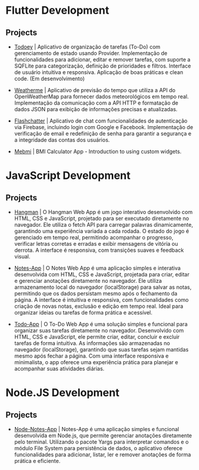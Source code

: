 # Flutter Development

## Projects

- [Todoey](https://github.com/victormendes1993/Todoey) | Aplicativo de organização de tarefas (To-Do) com gerenciamento de estado usando Provider. Implementação de funcionalidades para adicionar, editar e remover tarefas, com suporte a SQFLite para categorização, definição de prioridades e filtros. Interface de usuário intuitiva e responsiva. Aplicação de boas práticas e clean code. (Em desenvolvimento)
  
- [Weatherme](https://github.com/victormendes1993/Weatherme) | Aplicativo de previsão do tempo que utiliza a API do OpenWeatherMap para fornecer dados meteorológicos em tempo real. Implementação da comunicação com a API HTTP e formatação de dados JSON para exibição de informações precisas e atualizadas.
  
- [Flashchatter](https://github.com/victormendes1993/Flashchatter) | Aplicativo de chat com funcionalidades de autenticação via Firebase, incluindo login com Google e Facebook. Implementação de verificação de email e redefinição de senha para garantir a segurança e a integridade das contas dos usuários. 

- [Mebmi](https://github.com/victormendes1993/Mebmi) | BMI Calculator App - Introduction to using custom widgets.

# JavaScript Development

## Projects

- [Hangman](https://github.com/victormendes1993/Hangman) | O Hangman Web App é um jogo interativo desenvolvido com HTML, CSS e JavaScript, projetado para ser executado diretamente no navegador. Ele utiliza o fetch API para carregar palavras dinamicamente, garantindo uma experiência variada a cada rodada. O estado do jogo é gerenciado em tempo real, permitindo acompanhar o progresso, verificar letras corretas e erradas e exibir mensagens de vitória ou derrota. A interface é responsiva, com transições suaves e feedback visual.

- [Notes-App](https://github.com/victormendes1993/notes-app) | O Notes Web App é uma aplicação simples e interativa desenvolvida com HTML, CSS e JavaScript, projetada para criar, editar e gerenciar anotações diretamente no navegador. Ele utiliza armazenamento local do navegador (localStorage) para salvar as notas, permitindo que os dados persistam mesmo após o fechamento da página. A interface é intuitiva e responsiva, com funcionalidades como criação de novas notas, exclusão e edição em tempo real. Ideal para organizar ideias ou tarefas de forma prática e acessível.

- [Todo-App](https://github.com/victormendes1993/Todo-App) | O To-Do Web App é uma solução simples e funcional para organizar suas tarefas diretamente no navegador. Desenvolvido com HTML, CSS e JavaScript, ele permite criar, editar, concluir e excluir tarefas de forma intuitiva. As informações são armazenadas no navegador (localStorage), garantindo que suas tarefas sejam mantidas mesmo após fechar a página. Com uma interface responsiva e minimalista, o app oferece uma experiência prática para planejar e acompanhar suas atividades diárias.

# Node.JS Development

## Projects

- [Node-Notes-App](https://github.com/victormendes1993/Node-Notes-App) | Notes-App é uma aplicação simples e funcional desenvolvida em Node.js, que permite gerenciar anotações diretamente pelo terminal. Utilizando o pacote Yargs para interpretar comandos e o módulo File System para persistência de dados, o aplicativo oferece funcionalidades para adicionar, listar, ler e remover anotações de forma prática e eficiente.
